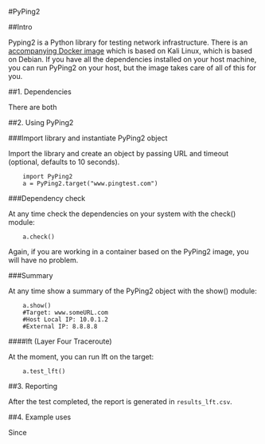 #PyPing2

##Intro

Pyping2 is a Python library for testing network infrastructure. There is an
[accompanying Docker image](https://hub.docker.com/r/victorclark/PyPing2/) which
is based on Kali Linux, which is based on Debian. If you have all the
dependencies installed on your host machine, you can run PyPing2 on your host,
but the image takes care of all of this for you.

##1. Dependencies

There are both 

##2. Using PyPing2

###Import library and instantiate PyPing2 object

Import the library and create an object by passing URL and timeout (optional,
defaults to 10 seconds).

        import PyPing2
        a = PyPing2.target("www.pingtest.com")

###Dependency check

At any time check the dependencies on your system with the check() module:

        a.check()

Again, if you are working in a container based on the PyPing2 image, you will 
have no problem.

###Summary

At any time show a summary of the PyPing2 object with the show() module:

        a.show()
        #Target: www.someURL.com
        #Host Local IP: 10.0.1.2
        #External IP: 8.8.8.8

####lft (Layer Four Traceroute)

At the moment, you can run lft on the target:

        a.test_lft()

##3. Reporting

After the test completed, the report is generated in `results_lft.csv`.

##4. Example uses

Since